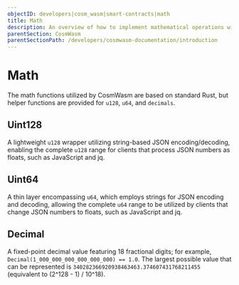 ```yaml
---
objectID: developers|cosm_wasm|smart-contracts|math
title: Math
description: An overview of how to implement mathematical operations within a CosmWasm smart contract
parentSection: CosmWasm
parentSectionPath: /developers/cosmwasm-documentation/introduction
---
```


# Math
The math functions utilized by CosmWasm are based on standard Rust, but helper functions are provided for `u128`, `u64`, and `decimals`.

## Uint128
A lightweight `u128` wrapper utilizing string-based JSON encoding/decoding, enabling the complete `u128` range for clients that process JSON numbers as floats, such as JavaScript and jq.

## Uint64
A thin layer encompassing `u64`, which employs strings for JSON encoding and decoding, allowing the complete `u64` range to be utilized by clients that change JSON numbers to floats, such as JavaScript and jq.

## Decimal
A fixed-point decimal value featuring 18 fractional digits; for example, `Decimal(1_000_000_000_000_000_000) == 1.0`. The largest possible value that can be represented is `340282366920938463463.374607431768211455` (equivalent to (2^128 - 1) / 10^18).